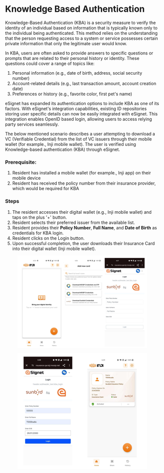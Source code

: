 # Knowledge Based Authentication

Knowledge-Based Authentication (KBA) is a security measure to verify the identity of an individual based on information that is typically known only to the individual being authenticated. This method relies on the understanding that the person requesting access to a system or service possesses certain private information that only the legitimate user would know.

In KBA, users are often asked to provide answers to specific questions or prompts that are related to their personal history or identity. These questions could cover a range of topics like:

1. Personal information (e.g., date of birth, address, social security number)
2. Account-related details (e.g., last transaction amount, account creation date)
3. Preferences or history (e.g., favorite color, first pet's name)

eSignet has expanded its authentication options to include KBA as one of its factors. With eSignet's integration capabilities, existing ID repositories storing user specific details can now be easily integrated with eSignet. This integration enables OpenID based login, allowing users to access relying party services seamlessly.

The below mentioned scenario describes a user attempting to download a VC (Verifiable Credential) from the list of VC issuers through their mobile wallet (for example., Inji mobile wallet). The user is verified using Knowledge-based authentication (KBA) through eSignet.

### Prerequisite:

1. Resident has installed a mobile wallet (for example., Inji app) on their mobile device
2. Resident has received the policy number from their insurance provider, which would be required for KBA

### Steps

1. The resident accesses their digital wallet (e.g., Inji mobile wallet) and taps on the plus '+' button.
2. Resident selects their preferred issuer from the available list.
3. Resident provides their **Policy Number**, **Full Name**, and **Date of Birth** as credentials for KBA login.
4. Resident clicks on the Login button.
5. Upon successful completion, the user downloads their Insurance Card into their digital wallet (Inji mobile wallet).

<figure><img src="../.gitbook/assets/KBA eSignet1.png" alt=""><figcaption></figcaption></figure>

<figure><img src="../.gitbook/assets/KAB eSignet2.png" alt=""><figcaption></figcaption></figure>
